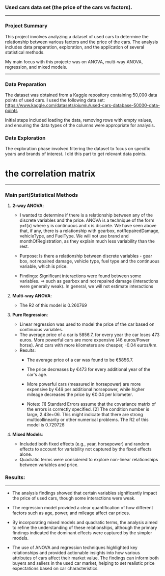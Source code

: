### Used cars data set (the price of the cars vs factors).

----
### Project Summary
This project involves analyzing a dataset of used cars to determine the relationship between various factors and the price of the cars. The analysis includes data preparation, exploration, and the application of several statistical methods.

My main focus with this projectc was on ANOVA, multi-way ANOVA, regression, and mixed models.

----
### Data Preparation
The dataset was obtained from a Kaggle repository containing 50,000 data points of used cars. I used the following data set: https://www.kaggle.com/datasets/piumiu/used-cars-database-50000-data-points

Initial steps included loading the data, removing rows with empty values, and ensuring the data types of the columns were appropriate for analysis.

### Data Exploration
The exploration phase involved filtering the dataset to focus on specific years and brands of interest. I did this part to get relevant data points.

# the correlation matrix

----
### Main part(Statistical Methods
1. **2-way ANOVA**:
   - I wanted to determine if there is a relationship between any of the discrete variables         and the price. ANOVA is a technique of the form y=f(x) where y is continuous and x is          discrete.
     We have seen above that, if any, there is a relationship with gearbox, notRepairedDamage,      vehicleType, and FuelType. We will not use brand and monthOfRegistration, as they explain      much less variability than the rest.
     
   - Purpose: Is there a relationship between discrete variables - gear box, not repaired           damage, vehicle type, fuel type and the continuous variable, which is price.
     
   - Findings: Significant interactions were found between some variables. => such as gearbox and not repaired damage (interactions were generally weak). In general, we will not estimate interactions

3. **Multi-way ANOVA**:
   - The R2 of this model is 0.260769

4. **Pure Regression**:
   - Linear regression was used to model the price of the car based on continuous variables.
   - The average price of a car is 5856.7, for every year the car loses 473 euros. More             powerful cars are more expensive (46 euros/Power horse). And cars with more kilometers         are cheaper, -0.04 euros/km.
   - Results:
     - The average price of a car was found to be €5856.7.
     - The price decreases by €473 for every additional year of the car's age.
     - More powerful cars (measured in horsepower) are more expensive by €46 per additional           horsepower, while higher mileage decreases the price by €0.04 per kilometer.
    
     - Notes:
      [1] Standard Errors assume that the covariance matrix of the errors is correctly
      specified.
      [2] The condition number is large, 2.43e+06. This might indicate that there are
      strong multicollinearity or other numerical problems.
      The R2 of this model is 0.729726

5. **Mixed Models**:
   - Included both fixed effects (e.g., year, horsepower) and random effects to account for variability not captured by the fixed effects alone.
   - Quadratic terms were considered to explore non-linear relationships between variables and price.

### Results:
-----
- The analysis findings showed that certain variables significantly impact the price of used cars, though some interactions were weak.
- The regression model provided a clear quantification of how different factors such as age, power, and mileage affect car prices.
- By incorporating mixed models and quadratic terms, the analysis aimed to refine the understanding of these relationships, although the primary findings indicated the dominant effects were captured by the simpler models.

- The use of ANOVA and regression techniques highlighted key relationships and provided actionable insights into how various attributes of cars affect their market value. The findings can inform both buyers and sellers in the used car market, helping to set realistic price expectations based on car characteristics.

